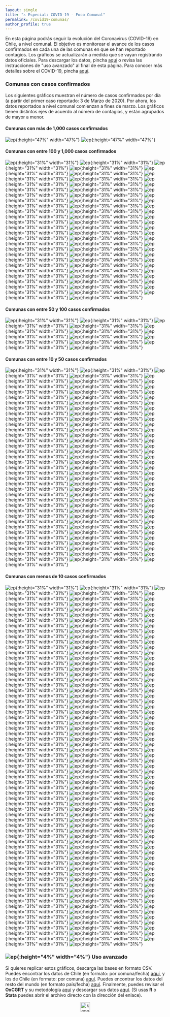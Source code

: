 ```yaml
---
layout: single
title: "⚠️ Especial: COVID-19 - Foco Comunal"
permalink: /covid19-comunas/
author_profile: true
---
```


En esta página podrás seguir la evolución del Coronavirus (COVID-19) en Chile, a nivel comunal. El objetivo es monitorear el avance de los casos confirmados en cada una de las comunas en que se han reportado contagios. Los gráficos se actualizarán a medida que se vayan registrando datos oficiales. Para descargar los datos, pincha [aquí](https://www.minsal.cl/nuevo-coronavirus-2019-ncov/casos-confirmados-en-chile-covid-19/) o revisa las instrucciones de "uso avanzado" al final de esta página. Para conocer más detalles sobre el COVID-19, pincha [aquí](https://www.minsal.cl/nuevo-coronavirus-2019-ncov/).


### Comunas con casos confirmados

Los siguientes gráficos muestran el número de casos confirmados por día (a partir del primer caso reportado: 3 de Marzo de 2020). Por ahora, los datos reportados a nivel comunal comienzan a fines de marzo. Los gráficos tienen distintos ejes de acuerdo al número de contagios, y están agrupados de mayor a menor.


#### Comunas con más de 1,000 casos confirmados

![ep](/images/covid19/comunas/2000_Santiago.png){:height="47%" width="47%"}
![ep](/images/covid19/comunas/2000_Puente%20Alto.png){:height="47%" width="47%"}


#### Comunas con entre 100 y 1,000 casos confirmados

![ep](/images/covid19/comunas/1000_Angol.png){:height="31%" width="31%"}
![ep](/images/covid19/comunas/1000_Antofagasta.png){:height="31%" width="31%"}
![ep](/images/covid19/comunas/1000_Arica.png){:height="31%" width="31%"}
![ep](/images/covid19/comunas/1000_Cerrillos.png){:height="31%" width="31%"}
![ep](/images/covid19/comunas/1000_Cerro%20Navia.png){:height="31%" width="31%"}
![ep](/images/covid19/comunas/1000_Chillán.png){:height="31%" width="31%"}
![ep](/images/covid19/comunas/1000_Colina.png){:height="31%" width="31%"}
![ep](/images/covid19/comunas/1000_Concepción.png){:height="31%" width="31%"}
![ep](/images/covid19/comunas/1000_Conchalí.png){:height="31%" width="31%"}
![ep](/images/covid19/comunas/1000_El%20Bosque.png){:height="31%" width="31%"}
![ep](/images/covid19/comunas/1000_Estación%20Central.png){:height="31%" width="31%"}
![ep](/images/covid19/comunas/1000_Hualpén.png){:height="31%" width="31%"}
![ep](/images/covid19/comunas/1000_Huechuraba.png){:height="31%" width="31%"}
![ep](/images/covid19/comunas/1000_Independencia.png){:height="31%" width="31%"}
![ep](/images/covid19/comunas/1000_Iquique.png){:height="31%" width="31%"}
![ep](/images/covid19/comunas/1000_La%20Cisterna.png){:height="31%" width="31%"}
![ep](/images/covid19/comunas/1000_La%20Florida.png){:height="31%" width="31%"}
![ep](/images/covid19/comunas/1000_La%20Granja.png){:height="31%" width="31%"}
![ep](/images/covid19/comunas/1000_La%20Pintana.png){:height="31%" width="31%"}
![ep](/images/covid19/comunas/1000_La%20Reina.png){:height="31%" width="31%"}
![ep](/images/covid19/comunas/1000_Lampa.png){:height="31%" width="31%"}
![ep](/images/covid19/comunas/1000_Las%20Condes.png){:height="31%" width="31%"}
![ep](/images/covid19/comunas/1000_Lo%20Barnechea.png){:height="31%" width="31%"}
![ep](/images/covid19/comunas/1000_Lo%20Espejo.png){:height="31%" width="31%"}
![ep](/images/covid19/comunas/1000_Lo%20Prado.png){:height="31%" width="31%"}
![ep](/images/covid19/comunas/1000_Macul.png){:height="31%" width="31%"}
![ep](/images/covid19/comunas/1000_Maipú.png){:height="31%" width="31%"}
![ep](/images/covid19/comunas/1000_Mejillones.png){:height="31%" width="31%"}
![ep](/images/covid19/comunas/1000_Melipilla.png){:height="31%" width="31%"}
![ep](/images/covid19/comunas/1000_%C3%91u%C3%B1oa.png){:height="31%" width="31%"}
![ep](/images/covid19/comunas/1000_Osorno.png){:height="31%" width="31%"}
![ep](/images/covid19/comunas/1000_Pedro%20Aguirre%20Cerda.png){:height="31%" width="31%"}
![ep](/images/covid19/comunas/1000_Pe%C3%B1alolén.png){:height="31%" width="31%"}
![ep](/images/covid19/comunas/1000_Providencia.png){:height="31%" width="31%"}
![ep](/images/covid19/comunas/1000_Pudahuel.png){:height="31%" width="31%"}
![ep](/images/covid19/comunas/1000_Punta%20Arenas.png){:height="31%" width="31%"}
![ep](/images/covid19/comunas/1000_Quilicura.png){:height="31%" width="31%"}
![ep](/images/covid19/comunas/1000_Quinta%20Normal.png){:height="31%" width="31%"}
![ep](/images/covid19/comunas/1000_Recoleta.png){:height="31%" width="31%"}
![ep](/images/covid19/comunas/1000_Renca.png){:height="31%" width="31%"}
![ep](/images/covid19/comunas/1000_San%20Bernardo.png){:height="31%" width="31%"}
![ep](/images/covid19/comunas/1000_San%20Joaquín.png){:height="31%" width="31%"}
![ep](/images/covid19/comunas/1000_San%20Miguel.png){:height="31%" width="31%"}
![ep](/images/covid19/comunas/1000_San%20Pedro%20de%20la%20Paz.png){:height="31%" width="31%"}
![ep](/images/covid19/comunas/1000_San%20Ramón.png){:height="31%" width="31%"}
![ep](/images/covid19/comunas/1000_Talca.png){:height="31%" width="31%"}
![ep](/images/covid19/comunas/1000_Talcahuano.png){:height="31%" width="31%"}
![ep](/images/covid19/comunas/1000_Temuco.png){:height="31%" width="31%"}
![ep](/images/covid19/comunas/1000_Valdivia.png){:height="31%" width="31%"}
![ep](/images/covid19/comunas/1000_Valparaíso.png){:height="31%" width="31%"}
![ep](/images/covid19/comunas/1000_Vi%C3%B1a%20del%20Mar.png){:height="31%" width="31%"}
![ep](/images/covid19/comunas/1000_Vitacura.png){:height="31%" width="31%"}


#### Comunas con entre 50 y 100 casos confirmados

![ep](/images/covid19/comunas/100_Buin.png){:height="31%" width="31%"}
![ep](/images/covid19/comunas/100_Bulnes.png){:height="31%" width="31%"}
![ep](/images/covid19/comunas/100_Calama.png){:height="31%" width="31%"}
![ep](/images/covid19/comunas/100_Chiguayante.png){:height="31%" width="31%"}
![ep](/images/covid19/comunas/100_Chillán%20Viejo.png){:height="31%" width="31%"}
![ep](/images/covid19/comunas/100_Padre%20Hurtado.png){:height="31%" width="31%"}
![ep](/images/covid19/comunas/100_Padre%20Las%20Casas.png){:height="31%" width="31%"}
![ep](/images/covid19/comunas/100_Pe%C3%B1aflor.png){:height="31%" width="31%"}
![ep](/images/covid19/comunas/100_San%20Antonio.png){:height="31%" width="31%"}
![ep](/images/covid19/comunas/100_Tomé.png){:height="31%" width="31%"}
![ep](/images/covid19/comunas/100_Victoria.png){:height="31%" width="31%"}
![ep](/images/covid19/comunas/100_Yungay.png){:height="31%" width="31%"}


#### Comunas con entre 10 y 50 casos confirmados

![ep](/images/covid19/comunas/50_Algarrobo.png){:height="31%" width="31%"}
![ep](/images/covid19/comunas/50_Ancud.png){:height="31%" width="31%"}
![ep](/images/covid19/comunas/50_Cabo%20de%20Hornos.png){:height="31%" width="31%"}
![ep](/images/covid19/comunas/50_Cabrero.png){:height="31%" width="31%"}
![ep](/images/covid19/comunas/50_Calera%20de%20Tango.png){:height="31%" width="31%"}
![ep](/images/covid19/comunas/50_Carahue.png){:height="31%" width="31%"}
![ep](/images/covid19/comunas/50_Cauquenes.png){:height="31%" width="31%"}
![ep](/images/covid19/comunas/50_Coihueco.png){:height="31%" width="31%"}
![ep](/images/covid19/comunas/50_Concón.png){:height="31%" width="31%"}
![ep](/images/covid19/comunas/50_Constitución.png){:height="31%" width="31%"}
![ep](/images/covid19/comunas/50_Copiapó.png){:height="31%" width="31%"}
![ep](/images/covid19/comunas/50_Coquimbo.png){:height="31%" width="31%"}
![ep](/images/covid19/comunas/50_Coronel.png){:height="31%" width="31%"}
![ep](/images/covid19/comunas/50_Curacaví.png){:height="31%" width="31%"}
![ep](/images/covid19/comunas/50_Curicó.png){:height="31%" width="31%"}
![ep](/images/covid19/comunas/50_El%20Monte.png){:height="31%" width="31%"}
![ep](/images/covid19/comunas/50_El%20Tabo.png){:height="31%" width="31%"}
![ep](/images/covid19/comunas/50_Ercilla.png){:height="31%" width="31%"}
![ep](/images/covid19/comunas/50_Gorbea.png){:height="31%" width="31%"}
![ep](/images/covid19/comunas/50_Hualqui.png){:height="31%" width="31%"}
![ep](/images/covid19/comunas/50_Illapel.png){:height="31%" width="31%"}
![ep](/images/covid19/comunas/50_Isla%20de%20Maipo.png){:height="31%" width="31%"}
![ep](/images/covid19/comunas/50_La%20Calera.png){:height="31%" width="31%"}
![ep](/images/covid19/comunas/50_La%20Serena.png){:height="31%" width="31%"}
![ep](/images/covid19/comunas/50_La%20Unión.png){:height="31%" width="31%"}
![ep](/images/covid19/comunas/50_Lautaro.png){:height="31%" width="31%"}
![ep](/images/covid19/comunas/50_Limache.png){:height="31%" width="31%"}
![ep](/images/covid19/comunas/50_Linares.png){:height="31%" width="31%"}
![ep](/images/covid19/comunas/50_Loncoche.png){:height="31%" width="31%"}
![ep](/images/covid19/comunas/50_Los%20Andes.png){:height="31%" width="31%"}
![ep](/images/covid19/comunas/50_Los%20Ángeles.png){:height="31%" width="31%"}
![ep](/images/covid19/comunas/50_Machalí.png){:height="31%" width="31%"}
![ep](/images/covid19/comunas/50_María%20Elena.png){:height="31%" width="31%"}
![ep](/images/covid19/comunas/50_Maule.png){:height="31%" width="31%"}
![ep](/images/covid19/comunas/50_Nacimiento.png){:height="31%" width="31%"}
![ep](/images/covid19/comunas/50_Nueva%20Imperial.png){:height="31%" width="31%"}
![ep](/images/covid19/comunas/50_Ovalle.png){:height="31%" width="31%"}
![ep](/images/covid19/comunas/50_Paine.png){:height="31%" width="31%"}
![ep](/images/covid19/comunas/50_Penco.png){:height="31%" width="31%"}
![ep](/images/covid19/comunas/50_Pica.png){:height="31%" width="31%"}
![ep](/images/covid19/comunas/50_Pinto.png){:height="31%" width="31%"}
![ep](/images/covid19/comunas/50_Pirque.png){:height="31%" width="31%"}
![ep](/images/covid19/comunas/50_Pitrufquén.png){:height="31%" width="31%"}
![ep](/images/covid19/comunas/50_Pucón.png){:height="31%" width="31%"}
![ep](/images/covid19/comunas/50_Puerto%20Montt.png){:height="31%" width="31%"}
![ep](/images/covid19/comunas/50_Purranque.png){:height="31%" width="31%"}
![ep](/images/covid19/comunas/50_Quillón.png){:height="31%" width="31%"}
![ep](/images/covid19/comunas/50_Quillota.png){:height="31%" width="31%"}
![ep](/images/covid19/comunas/50_Quilpué.png){:height="31%" width="31%"}
![ep](/images/covid19/comunas/50_Rancagua.png){:height="31%" width="31%"}
![ep](/images/covid19/comunas/50_Ránquil.png){:height="31%" width="31%"}
![ep](/images/covid19/comunas/50_Río%20Bueno.png){:height="31%" width="31%"}
![ep](/images/covid19/comunas/50_Río%20Negro.png){:height="31%" width="31%"}
![ep](/images/covid19/comunas/50_Romeral.png){:height="31%" width="31%"}
![ep](/images/covid19/comunas/50_Saavedra.png){:height="31%" width="31%"}
![ep](/images/covid19/comunas/50_San%20Carlos.png){:height="31%" width="31%"}
![ep](/images/covid19/comunas/50_San%20Clemente.png){:height="31%" width="31%"}
![ep](/images/covid19/comunas/50_San%20Felipe.png){:height="31%" width="31%"}
![ep](/images/covid19/comunas/50_San%20Ignacio.png){:height="31%" width="31%"}
![ep](/images/covid19/comunas/50_San%20Javier.png){:height="31%" width="31%"}
![ep](/images/covid19/comunas/50_San%20José%20de%20Maipo.png){:height="31%" width="31%"}
![ep](/images/covid19/comunas/50_San%20Juan%20de%20la%20Costa.png){:height="31%" width="31%"}
![ep](/images/covid19/comunas/50_San%20Nicolás.png){:height="31%" width="31%"}
![ep](/images/covid19/comunas/50_San%20Pedro.png){:height="31%" width="31%"}
![ep](/images/covid19/comunas/50_Santa%20María.png){:height="31%" width="31%"}
![ep](/images/covid19/comunas/50_Santo%20Domingo.png){:height="31%" width="31%"}
![ep](/images/covid19/comunas/50_Talagante.png){:height="31%" width="31%"}
![ep](/images/covid19/comunas/50_Til%20Til.png){:height="31%" width="31%"}
![ep](/images/covid19/comunas/50_Tocopilla.png){:height="31%" width="31%"}
![ep](/images/covid19/comunas/50_Vallenar.png){:height="31%" width="31%"}
![ep](/images/covid19/comunas/50_Vilcún.png){:height="31%" width="31%"}
![ep](/images/covid19/comunas/50_Villa%20Alemana.png){:height="31%" width="31%"}
![ep](/images/covid19/comunas/50_Villarrica.png){:height="31%" width="31%"}


#### Comunas con menos de 10 casos confirmados

![ep](/images/covid19/comunas/10_Andacollo.png){:height="31%" width="31%"}
![ep](/images/covid19/comunas/10_Arauco.png){:height="31%" width="31%"}
![ep](/images/covid19/comunas/10_Aysén.png){:height="31%" width="31%"}
![ep](/images/covid19/comunas/10_Cabildo.png){:height="31%" width="31%"}
![ep](/images/covid19/comunas/10_Calbuco.png){:height="31%" width="31%"}
![ep](/images/covid19/comunas/10_Caldera.png){:height="31%" width="31%"}
![ep](/images/covid19/comunas/10_Calle%20Larga.png){:height="31%" width="31%"}
![ep](/images/covid19/comunas/10_Canela.png){:height="31%" width="31%"}
![ep](/images/covid19/comunas/10_Cartagena.png){:height="31%" width="31%"}
![ep](/images/covid19/comunas/10_Casablanca.png){:height="31%" width="31%"}
![ep](/images/covid19/comunas/10_Castro.png){:height="31%" width="31%"}
![ep](/images/covid19/comunas/10_Catemu.png){:height="31%" width="31%"}
![ep](/images/covid19/comunas/10_Chaitén.png){:height="31%" width="31%"}
![ep](/images/covid19/comunas/10_Chanco.png){:height="31%" width="31%"}
![ep](/images/covid19/comunas/10_Chile%20Chico.png){:height="31%" width="31%"}
![ep](/images/covid19/comunas/10_Chimbarongo.png){:height="31%" width="31%"}
![ep](/images/covid19/comunas/10_CholChol.png){:height="31%" width="31%"}
![ep](/images/covid19/comunas/10_Coelemu.png){:height="31%" width="31%"}
![ep](/images/covid19/comunas/10_Coinco.png){:height="31%" width="31%"}
![ep](/images/covid19/comunas/10_Colbún.png){:height="31%" width="31%"}
![ep](/images/covid19/comunas/10_Collipulli.png){:height="31%" width="31%"}
![ep](/images/covid19/comunas/10_Corral.png){:height="31%" width="31%"}
![ep](/images/covid19/comunas/10_Coyhaique.png){:height="31%" width="31%"}
![ep](/images/covid19/comunas/10_Cunco.png){:height="31%" width="31%"}
![ep](/images/covid19/comunas/10_Curacautín.png){:height="31%" width="31%"}
![ep](/images/covid19/comunas/10_Curanilahue.png){:height="31%" width="31%"}
![ep](/images/covid19/comunas/10_Curarrehue.png){:height="31%" width="31%"}
![ep](/images/covid19/comunas/10_Curepto.png){:height="31%" width="31%"}
![ep](/images/covid19/comunas/10_Diego%20de%20Almagro.png){:height="31%" width="31%"}
![ep](/images/covid19/comunas/10_Do%C3%B1ihue.png){:height="31%" width="31%"}
![ep](/images/covid19/comunas/10_El%20Carmen.png){:height="31%" width="31%"}
![ep](/images/covid19/comunas/10_El%20Quisco.png){:height="31%" width="31%"}
![ep](/images/covid19/comunas/10_Florida.png){:height="31%" width="31%"}
![ep](/images/covid19/comunas/10_Freire.png){:height="31%" width="31%"}
![ep](/images/covid19/comunas/10_Freirina.png){:height="31%" width="31%"}
![ep](/images/covid19/comunas/10_Frutillar.png){:height="31%" width="31%"}
![ep](/images/covid19/comunas/10_Futrono.png){:height="31%" width="31%"}
![ep](/images/covid19/comunas/10_Galvarino.png){:height="31%" width="31%"}
![ep](/images/covid19/comunas/10_Graneros.png){:height="31%" width="31%"}
![ep](/images/covid19/comunas/10_Hijuelas.png){:height="31%" width="31%"}
![ep](/images/covid19/comunas/10_Hualaihué.png){:height="31%" width="31%"}
![ep](/images/covid19/comunas/10_Huara.png){:height="31%" width="31%"}
![ep](/images/covid19/comunas/10_Huasco.png){:height="31%" width="31%"}
![ep](/images/covid19/comunas/10_Isla%20de%20Pascua.png){:height="31%" width="31%"}
![ep](/images/covid19/comunas/10_La%20Cruz.png){:height="31%" width="31%"}
![ep](/images/covid19/comunas/10_La%20Ligua.png){:height="31%" width="31%"}
![ep](/images/covid19/comunas/10_Lago%20Ranco.png){:height="31%" width="31%"}
![ep](/images/covid19/comunas/10_Lanco.png){:height="31%" width="31%"}
![ep](/images/covid19/comunas/10_Las%20Cabras.png){:height="31%" width="31%"}
![ep](/images/covid19/comunas/10_Licantén.png){:height="31%" width="31%"}
![ep](/images/covid19/comunas/10_Litueche.png){:height="31%" width="31%"}
![ep](/images/covid19/comunas/10_Llaillay.png){:height="31%" width="31%"}
![ep](/images/covid19/comunas/10_Llanquihue.png){:height="31%" width="31%"}
![ep](/images/covid19/comunas/10_Longaví.png){:height="31%" width="31%"}
![ep](/images/covid19/comunas/10_Los%20Álamos.png){:height="31%" width="31%"}
![ep](/images/covid19/comunas/10_Los%20Muermos.png){:height="31%" width="31%"}
![ep](/images/covid19/comunas/10_Los%20Sauces.png){:height="31%" width="31%"}
![ep](/images/covid19/comunas/10_Los%20Vilos.png){:height="31%" width="31%"}
![ep](/images/covid19/comunas/10_Lota.png){:height="31%" width="31%"}
![ep](/images/covid19/comunas/10_Lumaco.png){:height="31%" width="31%"}
![ep](/images/covid19/comunas/10_Máfil.png){:height="31%" width="31%"}
![ep](/images/covid19/comunas/10_María%20Pinto.png){:height="31%" width="31%"}
![ep](/images/covid19/comunas/10_Mariquina.png){:height="31%" width="31%"}
![ep](/images/covid19/comunas/10_Maullín.png){:height="31%" width="31%"}
![ep](/images/covid19/comunas/10_Molina.png){:height="31%" width="31%"}
![ep](/images/covid19/comunas/10_Mostazal.png){:height="31%" width="31%"}
![ep](/images/covid19/comunas/10_Mulchén.png){:height="31%" width="31%"}
![ep](/images/covid19/comunas/10_Nancagua.png){:height="31%" width="31%"}
![ep](/images/covid19/comunas/10_Natales.png){:height="31%" width="31%"}
![ep](/images/covid19/comunas/10_Navidad.png){:height="31%" width="31%"}
![ep](/images/covid19/comunas/10_Negrete.png){:height="31%" width="31%"}
![ep](/images/covid19/comunas/10_Ninhue.png){:height="31%" width="31%"}
![ep](/images/covid19/comunas/10_%C3%91iquén.png){:height="31%" width="31%"}
![ep](/images/covid19/comunas/10_Olivar.png){:height="31%" width="31%"}
![ep](/images/covid19/comunas/10_Olmué.png){:height="31%" width="31%"}
![ep](/images/covid19/comunas/10_Paillaco.png){:height="31%" width="31%"}
![ep](/images/covid19/comunas/10_Papudo.png){:height="31%" width="31%"}
![ep](/images/covid19/comunas/10_Parral.png){:height="31%" width="31%"}
![ep](/images/covid19/comunas/10_Pelarco.png){:height="31%" width="31%"}
![ep](/images/covid19/comunas/10_Pelluhue.png){:height="31%" width="31%"}
![ep](/images/covid19/comunas/10_Pemuco.png){:height="31%" width="31%"}
![ep](/images/covid19/comunas/10_Pencahue.png){:height="31%" width="31%"}
![ep](/images/covid19/comunas/10_Perquenco.png){:height="31%" width="31%"}
![ep](/images/covid19/comunas/10_Petorca.png){:height="31%" width="31%"}
![ep](/images/covid19/comunas/10_Peumo.png){:height="31%" width="31%"}
![ep](/images/covid19/comunas/10_Placilla.png){:height="31%" width="31%"}
![ep](/images/covid19/comunas/10_Porvenir.png){:height="31%" width="31%"}
![ep](/images/covid19/comunas/10_Pozo%20Almonte.png){:height="31%" width="31%"}
![ep](/images/covid19/comunas/10_Primavera.png){:height="31%" width="31%"}
![ep](/images/covid19/comunas/10_Puchuncaví.png){:height="31%" width="31%"}
![ep](/images/covid19/comunas/10_Puerto%20Octay.png){:height="31%" width="31%"}
![ep](/images/covid19/comunas/10_Puerto%20Varas.png){:height="31%" width="31%"}
![ep](/images/covid19/comunas/10_Punitaqui.png){:height="31%" width="31%"}
![ep](/images/covid19/comunas/10_Purén.png){:height="31%" width="31%"}
![ep](/images/covid19/comunas/10_Putaendo.png){:height="31%" width="31%"}
![ep](/images/covid19/comunas/10_Puyehue.png){:height="31%" width="31%"}
![ep](/images/covid19/comunas/10_Quinchao.png){:height="31%" width="31%"}
![ep](/images/covid19/comunas/10_Quinta%20de%20Tilcoco.png){:height="31%" width="31%"}
![ep](/images/covid19/comunas/10_Quintero.png){:height="31%" width="31%"}
![ep](/images/covid19/comunas/10_Quirihue.png){:height="31%" width="31%"}
![ep](/images/covid19/comunas/10_Rauco.png){:height="31%" width="31%"}
![ep](/images/covid19/comunas/10_Renaico.png){:height="31%" width="31%"}
![ep](/images/covid19/comunas/10_Rengo.png){:height="31%" width="31%"}
![ep](/images/covid19/comunas/10_Requínoa.png){:height="31%" width="31%"}
![ep](/images/covid19/comunas/10_Retiro.png){:height="31%" width="31%"}
![ep](/images/covid19/comunas/10_Rinconada.png){:height="31%" width="31%"}
![ep](/images/covid19/comunas/10_Río%20Claro.png){:height="31%" width="31%"}
![ep](/images/covid19/comunas/10_Río%20Hurtado.png){:height="31%" width="31%"}
![ep](/images/covid19/comunas/10_Sagrada%20Familia.png){:height="31%" width="31%"}
![ep](/images/covid19/comunas/10_Salamanca.png){:height="31%" width="31%"}
![ep](/images/covid19/comunas/10_San%20Esteban.png){:height="31%" width="31%"}
![ep](/images/covid19/comunas/10_San%20Fabián.png){:height="31%" width="31%"}
![ep](/images/covid19/comunas/10_San%20Fernando.png){:height="31%" width="31%"}
![ep](/images/covid19/comunas/10_San%20Gregorio.png){:height="31%" width="31%"}
![ep](/images/covid19/comunas/10_San%20Pablo.png){:height="31%" width="31%"}
![ep](/images/covid19/comunas/10_San%20Pedro%20de%20Atacama.png){:height="31%" width="31%"}
![ep](/images/covid19/comunas/10_San%20Rafael.png){:height="31%" width="31%"}
![ep](/images/covid19/comunas/10_San%20Vicente%20de%20Tagua%20Tagua.png){:height="31%" width="31%"}
![ep](/images/covid19/comunas/10_Santa%20Bárbara.png){:height="31%" width="31%"}
![ep](/images/covid19/comunas/10_Santa%20Cruz.png){:height="31%" width="31%"}
![ep](/images/covid19/comunas/10_Santa%20Juana.png){:height="31%" width="31%"}
![ep](/images/covid19/comunas/10_Taltal.png){:height="31%" width="31%"}
![ep](/images/covid19/comunas/10_Teno.png){:height="31%" width="31%"}
![ep](/images/covid19/comunas/10_Teodoro%20Schmidt.png){:height="31%" width="31%"}
![ep](/images/covid19/comunas/10_Tierra%20Amarilla.png){:height="31%" width="31%"}
![ep](/images/covid19/comunas/10_Tirúa.png){:height="31%" width="31%"}
![ep](/images/covid19/comunas/10_Toltén.png){:height="31%" width="31%"}
![ep](/images/covid19/comunas/10_Tortel.png){:height="31%" width="31%"}
![ep](/images/covid19/comunas/10_Traiguén.png){:height="31%" width="31%"}
![ep](/images/covid19/comunas/10_Tucapel.png){:height="31%" width="31%"}
![ep](/images/covid19/comunas/10_Vicu%C3%B1a.png){:height="31%" width="31%"}
![ep](/images/covid19/comunas/10_Villa%20Alegre.png){:height="31%" width="31%"}
![ep](/images/covid19/comunas/10_Yerbas%20Buenas.png){:height="31%" width="31%"}
![ep](/images/covid19/comunas/10_Yumbel.png){:height="31%" width="31%"}


### ![ep](/images/pc.png){:height="4%" width="4%"} Uso avanzado

Si quieres replicar estos gráficos, descarga las bases en formato CSV. Puedes encontrar los datos de Chile (en formato: por comuna/fecha) [aquí](https://raw.githubusercontent.com/tresquintos/tresquintos.github.io/master/files/covid19_chile_fechacomuna1.csv), y los de Chile (en formato: por comuna) [aquí](https://raw.githubusercontent.com/tresquintos/tresquintos.github.io/master/files/covid19_chile_fechacomuna2.csv). Puedes encontrar los datos del resto del mundo (en formato país/fecha) [aquí](https://raw.githubusercontent.com/tresquintos/tresquintos.github.io/master/files/covid19_mundo_fechapais.csv). Finalmente, puedes revisar el **OxCGRT** y su metodología [aquí](https://www.bsg.ox.ac.uk/research/research-projects/coronavirus-government-response-tracker) y descargar sus datos [aquí](https://raw.githubusercontent.com/tresquintos/tresquintos.github.io/master/files/covid19_stringency.csv). (Si usas **R** o **Stata** puedes abrir el archivo directo con la dirección del enlace).

<style>
.aligncenter {
    text-align: center;
}
</style>
<p class="aligncenter">
    <img src="/images/nes.png" width="30" height="30" alt="konami" />
</p>
<script src="/js/topsecret.js"></script>


<!-- Favicon -->
<link rel="apple-touch-icon" sizes="180x180" href="/apple-touch-icon.png">
<link rel="icon" type="image/png" sizes="32x32" href="/favicon-32x32.png">
<link rel="icon" type="image/png" sizes="16x16" href="/favicon-16x16.png">
<link rel="manifest" href="/site.webmanifest">
<link rel="mask-icon" href="/safari-pinned-tab.svg" color="#5bbad5">
<meta name="msapplication-TileColor" content="#b91d47">
<meta name="theme-color" content="#ffffff">
